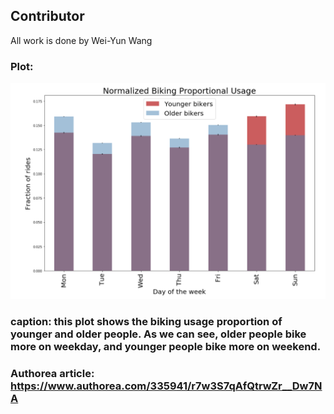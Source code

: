 ## Contributor
All work is done by Wei-Yun Wang

### Plot:
![plot](plot.png)
### caption: this plot shows the biking usage proportion of younger and older people. As we can see, older people bike more on weekday, and younger people bike more on weekend.

### Authorea article: https://www.authorea.com/335941/r7w3S7qAfQtrwZr__Dw7NA
